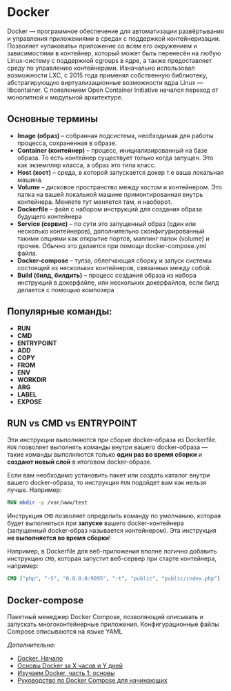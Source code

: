 # Docker

Docker — программное обеспечение для автоматизации развёртывания и управления приложениями в средах с поддержкой контейнеризации. Позволяет «упаковать» приложение со всем его окружением и зависимостями в контейнер, который может быть перенесён на любую Linux-систему с поддержкой cgroups в ядре, а также предоставляет среду по управлению контейнерами. Изначально использовал возможности LXC, с 2015 года применял собственную библиотеку, абстрагирующую виртуализационные возможности ядра Linux — libcontainer. С появлением Open Container Initiative начался переход от монолитной к модульной архитектуре.

## Основные термины

- **Image (образ)** – собранная подсистема, необходимая для работы процесса, сохраненная в образе.
- **Container (контейнер)** – процесс, инициализированный на базе образа. То есть контейнер существует только когда запущен. Это как экземпляр класса, а образ это типа класс.
- **Host (хост)** – среда, в которой запускается докер т.е ваша локальная машина.
- **Volume** – дисковое пространство между хостом и контейнером. Это папка на вашей локальной машине примонтированная внутрь контейнера. Меняете тут меняется там, и наоборот.
- **Dockerfile** – файл с набором инструкций для создания образа будущего контейнера
- **Service (сервис)** – по сути это запущенный образ (один или несколько контейнеров), дополнительно сконфигурированный такими опциями как открытие портов, маппинг папок (volume) и прочее. Обычно это делается при помощи docker-compose.yml файла.
- **Docker-compose**  – тулза, облегчающая сборку и запуск системы состоящей из нескольких контейнеров, связанных между собой.
- **Build (билд, билдить)** – процесс создания образа из набора инструкций в докерфайле, или нескольких докерфайлов, если билд делается с помощью композера
  

## Популярные команды:

- **RUN**
- **CMD**
- **ENTRYPOINT**
- **ADD**
- **COPY**
- **FROM**
- **ENV**
- **WORKDIR**
- **ARG**
- **LABEL**
- **EXPOSE**

## RUN vs CMD vs ENTRYPOINT

Эти инструкции выполняются при сборке docker-образа из Dockerfile. `RUN` позволяет выполнять команды внутри вашего docker-образа — такие команды выполняются только **один раз во время сборки** и **создают новый слой** в итоговом docker-образе.

Если вам необходимо установить пакет или создать каталог внутри вашего docker-образа, то инструкция `RUN` подойдет вам как нельзя лучше. Например:

```dockerfile
RUN mkdir -p /var/www/test
```

Инструкция `CMD` позволяет определить команду по умолчанию, которая будет выполняться при **запуске** вашего docker-контейнера (запущенный docker-образ называется контейнером). Эта инструкция **не выполняется во время сборки**!

Например, в Dockerfile для веб-приложения вполне логично добавить инструкцию `CMD`, которая запустит веб-сервер при старте контейнера, например:

```dockerfile
CMD ["php", "-S", "0.0.0.0:9095", "-t", "public", "public/index.php"]
```



## Docker-compose

Пакетный менеджер Docker Compose, позволяющий описывать и запускать многоконтейнерные приложения. Конфигурационные файлы Compose описываются на языке YAML



*Дополнительно:*

- [Docker. Начало](https://habr.com/ru/post/353238/)
- [Основы Docker за Х часов и Y дней](https://habr.com/ru/post/337306/)
- [Изучаем Docker, часть 1: основы](https://habr.com/ru/company/ruvds/blog/438796/)
- [Руководство по Docker Compose для начинающих](https://habr.com/ru/company/ruvds/blog/450312/)